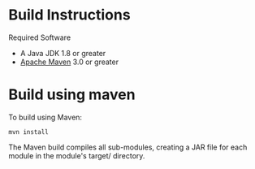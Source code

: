 
# Build Instructions

Required Software

- A Java JDK 1.8 or greater
- [Apache Maven](http://maven.apache.org/) 3.0 or greater

# Build using maven

To build using Maven:

```
mvn install
```

The Maven build compiles all sub-modules, creating a JAR file for each module in the module's target/ directory.

